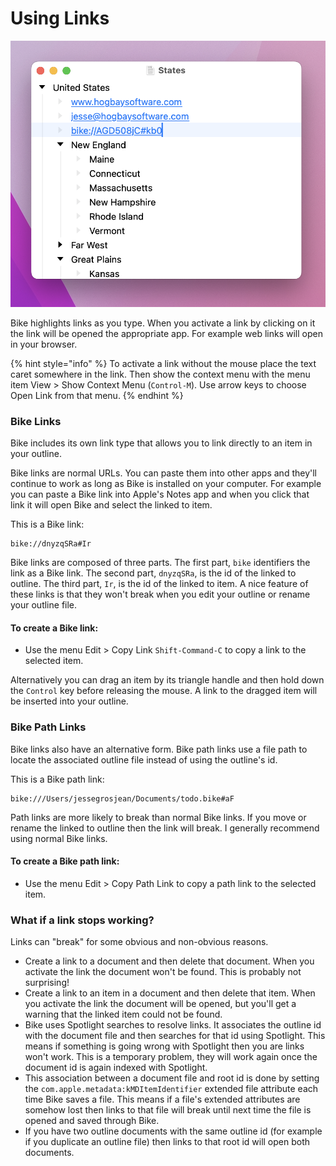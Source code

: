 # Using Links

![Links](../.gitbook/assets/links.png)

Bike highlights links as you type. When you activate a link by clicking on it the link will be opened the appropriate app. For example web links will open in your browser.

{% hint style="info" %}
To activate a link without the mouse place the text caret somewhere in the link. Then show the context menu with the menu item View > Show Context Menu (`Control-M`). Use arrow keys to choose Open Link from that menu.
{% endhint %}

### Bike Links

Bike includes its own link type that allows you to link directly to an item in your outline.

Bike links are normal URLs. You can paste them into other apps and they'll continue to work as long as Bike is installed on your computer. For example you can paste a Bike link into Apple's Notes app and when you click that link it will open Bike and select the linked to item.

This is a Bike link:

```
bike://dnyzqSRa#Ir
```

Bike links are composed of three parts. The first part, `bike` identifiers the link as a Bike link. The second part, `dnyzqSRa`, is the id of the linked to outline. The third part, `Ir`, is the id of the linked to item. A nice feature of these links is that they won't break when you edit your outline or rename your outline file.

#### To create a Bike link:

* Use the menu Edit > Copy Link `Shift-Command-C` to copy a link to the selected item.

Alternatively you can drag an item by its triangle handle and then hold down the `Control` key before releasing the mouse. A link to the dragged item will be inserted into your outline.

### Bike Path Links

Bike links also have an alternative form. Bike path links use a file path to locate the associated outline file instead of using the outline's id.

This is a Bike path link:

```
bike:///Users/jessegrosjean/Documents/todo.bike#aF
```

Path links are more likely to break than normal Bike links. If you move or rename the linked to outline then the link will break. I generally recommend using normal Bike links.

#### To create a Bike path link:

* Use the menu Edit > Copy Path Link to copy a path link to the selected item.

### What if a link stops working?

Links can "break" for some obvious and non-obvious reasons.

* Create a link to a document and then delete that document. When you activate the link the document won't be found. This is probably not surprising!
* Create a link to an item in a document and then delete that item. When you activate the link the document will be opened, but you'll get a warning that the linked item could not be found.
* Bike uses Spotlight searches to resolve links. It associates the outline id with the document file and then searches for that id using Spotlight. This means if something is going wrong with Spotlight then you are links won't work. This is a temporary problem, they will work again once the document id is again indexed with Spotlight.
* This association between a document file and root id is done by setting the `com.apple.metadata:kMDItemIdentifier` extended file attribute each time Bike saves a file. This means if a file's extended attributes are somehow lost then links to that file will break until next time the file is opened and saved through Bike.
* If you have two outline documents with the same outline id (for example if you duplicate an outline file) then links to that root id will open both documents.
